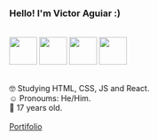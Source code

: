 ### Hello! I'm Victor Aguiar :)
<br/>
<div id="conjunt">
 <a href="https://github.com/victor-4guiar"><img height="50" width="50" src="https://media.discordapp.net/attachments/918659534338269224/1020869397788766310/0.png?width=427&height=427" /></a>
 <a href="https://github.com/victor-4guiar"><img height="50" width="50" src="https://media.discordapp.net/attachments/918659534338269224/1020869398375960646/1.png?width=427&height=427" /></a>
 <a href="https://github.com/victor-4guiar"><img height="50" width="50" src="https://media.discordapp.net/attachments/918659534338269224/1020869396710830140/2.png?width=427&height=427" /></a>
 <a href="https://github.com/victor-4guiar"><img height="50" width="50" src="https://media.discordapp.net/attachments/918659534338269224/1020869397306417233/3.png?width=427&height=427" /></a>
</div><br/>

🤓 Studying HTML, CSS, JS and React.<br>
☺️ Pronoums: He/Him.<br>
🧍 17 years old.<br><br>
<a href="https://victor-4guiar.github.io/portifolio-victor/" rel="external" target="_blank">Portifolio</a>
